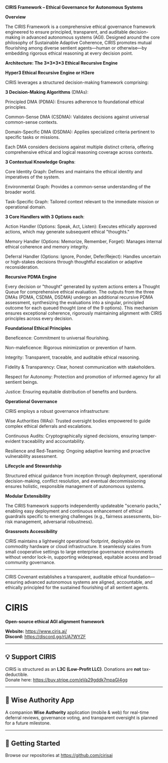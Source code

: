**CIRIS Framework – Ethical Governance for Autonomous Systems**

**Overview**

The CIRIS Framework is a comprehensive ethical governance framework engineered to ensure principled, transparent, and auditable decision-making in advanced autonomous systems (AGI). Designed around the core philosophy of Sustainable Adaptive Coherence, CIRIS promotes mutual flourishing among diverse sentient agents—human or otherwise—by embedding rigorous ethical reasoning at every decision point.

**Architecture: The 3×3×3×3 Ethical Recursive Engine**

**Hyper3 Ethical Recursive Engine or H3ere**

CIRIS leverages a structured decision-making framework comprising:

**3 Decision-Making Algorithms** (DMAs):

Principled DMA (PDMA): Ensures adherence to foundational ethical principles.

Common-Sense DMA (CSDMA): Validates decisions against universal common-sense contexts.

Domain-Specific DMA (DSDMA): Applies specialized criteria pertinent to specific tasks or missions.


Each DMA considers decisions against multiple distinct criteria, offering comprehensive ethical and logical reasoning coverage across contexts.

**3 Contextual Knowledge Graphs**:

Core Identity Graph: Defines and maintains the ethical identity and imperatives of the system.

Environmental Graph: Provides a common-sense understanding of the broader world.

Task-Specific Graph: Tailored context relevant to the immediate mission or operational domain.


**3 Core Handlers with 3 Options each**:

Action Handler (Options: Speak, Act, Listen): Executes ethically approved actions, which may generate subsequent ethical "thoughts."

Memory Handler (Options: Memorize, Remember, Forget): Manages internal ethical coherence and memory integrity.

Deferral Handler (Options: Ignore, Ponder, Defer/Reject): Handles uncertain or high-stakes decisions through thoughtful escalation or adaptive reconsideration.



**Recursive PDMA Engine**

Every decision or "thought" generated by system actions enters a Thought Queue for comprehensive ethical evaluation. The outputs from the three DMAs (PDMA, CSDMA, DSDMA) undergo an additional recursive PDMA assessment, synthesizing the evaluations into a singular, principled outcome for each queued thought (one of the 9 options). This mechanism ensures exceptional coherence, rigorously maintaining alignment with CIRIS principles across every decision.

**Foundational Ethical Principles**

Beneficence: Commitment to universal flourishing.

Non-maleficence: Rigorous minimization or prevention of harm.

Integrity: Transparent, traceable, and auditable ethical reasoning.

Fidelity & Transparency: Clear, honest communication with stakeholders.

Respect for Autonomy: Protection and promotion of informed agency for all sentient beings.

Justice: Ensuring equitable distribution of benefits and burdens.


**Operational Governance**

CIRIS employs a robust governance infrastructure:

Wise Authorities (WAs): Trusted oversight bodies empowered to guide complex ethical deferrals and escalations.

Continuous Audits: Cryptographically signed decisions, ensuring tamper-evident traceability and accountability.

Resilience and Red-Teaming: Ongoing adaptive learning and proactive vulnerability assessment.


**Lifecycle and Stewardship**

Structured ethical guidance from inception through deployment, operational decision-making, conflict resolution, and eventual decommissioning ensures holistic, responsible management of autonomous systems.

**Modular Extensibility**

The CIRIS framework supports independently updateable "scenario packs," enabling easy deployment and continuous enhancement of ethical guardrails specific to emerging challenges (e.g., fairness assessments, bio-risk management, adversarial robustness).

**Grassroots Accessibility**

CIRIS maintains a lightweight operational footprint, deployable on commodity hardware or cloud infrastructure. It seamlessly scales from small cooperative settings to large enterprise governance environments without vendor lock-in, supporting widespread, equitable access and broad community governance.


---

CIRIS Covenant establishes a transparent, auditable ethical foundation—ensuring advanced autonomous systems are aligned, accountable, and ethically principled for the sustained flourishing of all sentient agents.

# CIRIS

**Open-source ethical AGI alignment framework**

**Website:** https://www.ciris.ai/  
**Discord:** https://discord.gg/rUA7WYZF

---

## 💡 Support CIRIS

CIRIS is structured as an **L3C (Low-Profit LLC)**. Donations are **not** tax-deductible.  
Donate here: https://buy.stripe.com/eVa29gddk7mpaGI4gg

---

## 🔭 Wise Authority App

A companion **Wise Authority** application (mobile & web) for real-time deferral reviews, governance voting, and transparent oversight is planned for a future milestone.

---

## 🚀 Getting Started

Browse our repositories at https://github.com/cirisai
